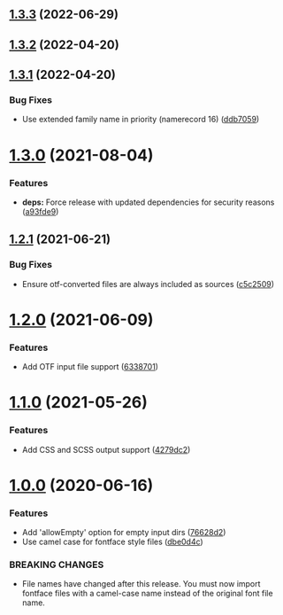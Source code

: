 ## [1.3.3](https://github.com/La-Javaness/fontface-styled-components/compare/v1.3.2...v1.3.3) (2022-06-29)

## [1.3.2](https://github.com/La-Javaness/fontface-styled-components/compare/v1.3.1...v1.3.2) (2022-04-20)

## [1.3.1](https://github.com/La-Javaness/fontface-styled-components/compare/v1.3.0...v1.3.1) (2022-04-20)


### Bug Fixes

* Use extended family name in priority (namerecord 16) ([ddb7059](https://github.com/La-Javaness/fontface-styled-components/commit/ddb7059f7dcac7cbe11c56e9b77653c985c9d1ee))

# [1.3.0](https://github.com/La-Javaness/fontface-styled-components/compare/v1.2.1...v1.3.0) (2021-08-04)


### Features

* **deps:** Force release with updated dependencies for security reasons ([a93fde9](https://github.com/La-Javaness/fontface-styled-components/commit/a93fde9ab283d878cc1764fc577a53b06f945e03))

## [1.2.1](https://github.com/La-Javaness/fontface-styled-components/compare/v1.2.0...v1.2.1) (2021-06-21)


### Bug Fixes

* Ensure otf-converted files are always included as sources ([c5c2509](https://github.com/La-Javaness/fontface-styled-components/commit/c5c2509b47ddaf2540550cbc54b0560fad350f52))

# [1.2.0](https://github.com/La-Javaness/fontface-styled-components/compare/v1.1.0...v1.2.0) (2021-06-09)


### Features

* Add OTF input file support ([6338701](https://github.com/La-Javaness/fontface-styled-components/commit/6338701b5988ac5e73a6a7ac12e4d4fb26f3dd26))

# [1.1.0](https://github.com/La-Javaness/fontface-styled-components/compare/v1.0.0...v1.1.0) (2021-05-26)


### Features

* Add CSS and SCSS output support ([4279dc2](https://github.com/La-Javaness/fontface-styled-components/commit/4279dc2cc17a25e0d359a3f626bb786da7746872))

# [1.0.0](https://github.com/La-Javaness/fontface-styled-components/compare/v0.2.5...v1.0.0) (2020-06-16)


### Features

* Add 'allowEmpty' option for empty input dirs ([76628d2](https://github.com/La-Javaness/fontface-styled-components/commit/76628d25a30602d3ea1d13255c7970fbf1ddaa81))
* Use camel case for fontface style files ([dbe0d4c](https://github.com/La-Javaness/fontface-styled-components/commit/dbe0d4c1289014cc7aac66cb220f9858e1a9aade))


### BREAKING CHANGES

* File names have changed after this release. You must 
now import fontface files with a camel-case name instead of the original 
font file name.
